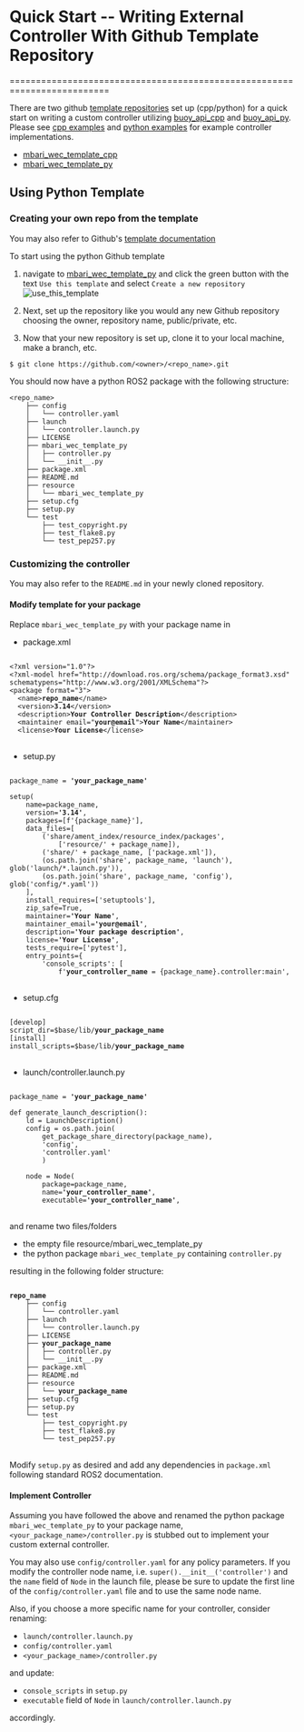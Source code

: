 # Quick Start -- Writing External Controller With Github Template Repository
=========================================================================

There are two github
[template repositories](https://docs.github.com/en/repositories/creating-and-managing-repositories/creating-a-repository-from-a-template)
set up (cpp/python) for a quick start on writing a
custom controller utilizing
[buoy_api_cpp](https://github.com/osrf/buoy_msgs/tree/main/buoy_api_cpp) and
[buoy_api_py](https://github.com/osrf/buoy_msgs/tree/main/buoy_api_py). Please see
[cpp examples](https://github.com/osrf/buoy_msgs/tree/main/buoy_api_cpp/examples) and
[python examples](https://github.com/osrf/buoy_msgs/tree/main/buoy_api_py/examples) for example
controller implementations.

* [mbari_wec_template_cpp](https://github.com/mbari-org/mbari_wec_template_cpp)
* [mbari_wec_template_py](https://github.com/mbari-org/mbari_wec_template_py)

## Using Python Template

### Creating your own repo from the template

You may also refer to Github's
[template documentation](https://docs.github.com/en/repositories/creating-and-managing-repositories/creating-a-repository-from-a-template)

To start using the python Github template
1. navigate to
[mbari_wec_template_py](https://github.com/mbari-org/mbari_wec_template_py) and click the green
button with the text `Use this template` and select `Create a new repository`
![use_this_template](Tutorials/ROS2/resources/use_this_template.png)

2. Next, set up the repository like you would any new Github repository choosing the owner,
repository name, public/private, etc.

3. Now that your new repository is set up, clone it to your local machine, make a branch, etc.

`$ git clone https://github.com/<owner>/<repo_name>.git`

You should now have a python ROS2 package with the following structure:

```
<repo_name>
    ├── config
    │   └── controller.yaml
    ├── launch
    │   └── controller.launch.py
    ├── LICENSE
    ├── mbari_wec_template_py
    │   ├── controller.py
    │   └── __init__.py
    ├── package.xml
    ├── README.md
    ├── resource
    │   └── mbari_wec_template_py
    ├── setup.cfg
    ├── setup.py
    └── test
        ├── test_copyright.py
        ├── test_flake8.py
        └── test_pep257.py
```

### Customizing the controller

You may also refer to the `README.md` in your newly cloned repository.

#### Modify template for your package
Replace `mbari_wec_template_py` with your package name in

- package.xml

<pre>
<code>
&lt;?xml version="1.0"?&gt;
&lt;?xml-model href="http://download.ros.org/schema/package_format3.xsd" schematypens="http://www.w3.org/2001/XMLSchema"?&gt;
&lt;package format="3"&gt;
  &lt;name&gt;<b>repo_name</b>&lt;/name&gt;
  &lt;version&gt;<b>3.14</b>&lt;/version&gt;
  &lt;description&gt;<b>Your Controller Description</b>&lt;/description&gt;
  &lt;maintainer email="<b>your@email</b>"&gt;<b>Your Name</b>&lt;/maintainer&gt;
  &lt;license&gt;<b>Your License</b>&lt;/license&gt;
</code>
</pre>


- setup.py

<pre>
<code>
package_name = <b>'your_package_name'</b>

setup(
    name=package_name,
    version=<b>'3.14'</b>,
    packages=[f'{package_name}'],
    data_files=[
        ('share/ament_index/resource_index/packages',
            ['resource/' + package_name]),
        ('share/' + package_name, ['package.xml']),
        (os.path.join('share', package_name, 'launch'), glob('launch/*.launch.py')),
        (os.path.join('share', package_name, 'config'), glob('config/*.yaml'))
    ],
    install_requires=['setuptools'],
    zip_safe=True,
    maintainer=<b>'Your Name'</b>,
    maintainer_email=<b>'your@email'</b>,
    description=<b>'Your package description'</b>,
    license=<b>'Your License'</b>,
    tests_require=['pytest'],
    entry_points={
        'console_scripts': [
            f'<b>your_controller_name</b> = {package_name}.controller:main',
</code>
</pre>

- setup.cfg
<pre>
<code>
[develop]
script_dir=$base/lib/<b>your_package_name</b>
[install]
install_scripts=$base/lib/<b>your_package_name</b>
</code>
</pre>

- launch/controller.launch.py

<pre>
<code>
package_name = <b>'your_package_name'</b>

def generate_launch_description():
    ld = LaunchDescription()
    config = os.path.join(
        get_package_share_directory(package_name),
        'config',
        'controller.yaml'
        )

    node = Node(
        package=package_name,
        name=<b>'your_controller_name'</b>,
        executable=<b>'your_controller_name'</b>,
</code>
</pre>

and rename two files/folders

- the empty file resource/mbari_wec_template_py
- the python package `mbari_wec_template_py` containing `controller.py`

resulting in the following folder structure:

<pre>
<code>
<b>repo_name</b>
    ├── config
    │   └── controller.yaml
    ├── launch
    │   └── controller.launch.py
    ├── LICENSE
    ├── <b>your_package_name</b>
    │   ├── controller.py
    │   └── __init__.py
    ├── package.xml
    ├── README.md
    ├── resource
    │   └── <b>your_package_name</b>
    ├── setup.cfg
    ├── setup.py
    └── test
        ├── test_copyright.py
        ├── test_flake8.py
        └── test_pep257.py
</code>
</pre>

Modify `setup.py` as desired and add any dependencies in `package.xml` following standard ROS2
documentation.

#### Implement Controller
Assuming you have followed the above and renamed the python package `mbari_wec_template_py` to your package name,
`<your_package_name>/controller.py` is stubbed out to implement your custom external controller.

You may also use `config/controller.yaml` for any policy parameters.
If you modify the controller node name, i.e. `super().__init__('controller')` and the `name` field of `Node` in the launch file,
please be sure to update the first line of the `config/controller.yaml` file and to use the same node name.

Also, if you choose a more specific name for your controller,
consider renaming:

- `launch/controller.launch.py`
- `config/controller.yaml`
- `<your_package_name>/controller.py`

and update:

- `console_scripts` in `setup.py`
- `executable` field of `Node` in `launch/controller.launch.py`

accordingly.
